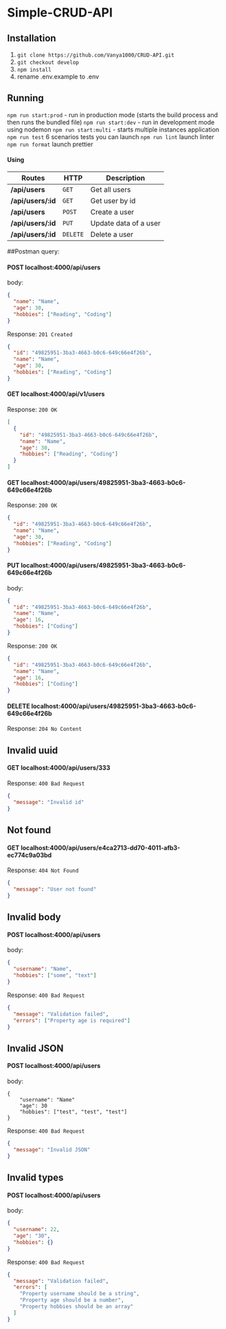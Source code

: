 # Simple-CRUD-API

## Installation

1. `git clone https://github.com/Vanya1000/CRUD-API.git`
2. `git checkout develop`
3. `npm install`
4. rename .env.example to .env

## Running

`npm run start:prod` - run in production mode (starts the build process and then runs the bundled file)
`npm run start:dev` - run in development mode using nodemon
`npm run start:multi` - starts multiple instances application
`npm run test` 6 scenarios tests you can launch
`npm run lint` launch linter
`npm run format` launch prettier

#### Using

| Routes             | HTTP     | Description           |
| ------------------ | -------- | --------------------- |
| **/api/users**     | `GET`    | Get all users         |
| **/api/users/:id** | `GET`    | Get user by id        |
| **/api/users**     | `POST`   | Create a user         |
| **/api/users/:id** | `PUT`    | Update data of a user |
| **/api/users/:id** | `DELETE` | Delete a user         |

##Postman query:

#### POST localhost:4000/api/users

body:

```json
{
  "name": "Name",
  "age": 30,
  "hobbies": ["Reading", "Coding"]
}
```

Response: `201 Created`

```json
{
  "id": "49825951-3ba3-4663-b0c6-649c66e4f26b",
  "name": "Name",
  "age": 30,
  "hobbies": ["Reading", "Coding"]
}
```

#### GET localhost:4000/api/v1/users

Response: `200 OK`

```json
[
  {
    "id": "49825951-3ba3-4663-b0c6-649c66e4f26b",
    "name": "Name",
    "age": 30,
    "hobbies": ["Reading", "Coding"]
  }
]
```

#### GET localhost:4000/api/users/49825951-3ba3-4663-b0c6-649c66e4f26b

Response: `200 OK`

```json
{
  "id": "49825951-3ba3-4663-b0c6-649c66e4f26b",
  "name": "Name",
  "age": 30,
  "hobbies": ["Reading", "Coding"]
}
```

#### PUT localhost:4000/api/users/49825951-3ba3-4663-b0c6-649c66e4f26b

body:

```json
{
  "id": "49825951-3ba3-4663-b0c6-649c66e4f26b",
  "name": "Name",
  "age": 16,
  "hobbies": ["Coding"]
}
```

Response: `200 OK`

```json
{
  "id": "49825951-3ba3-4663-b0c6-649c66e4f26b",
  "name": "Name",
  "age": 16,
  "hobbies": ["Coding"]
}
```

#### DELETE localhost:4000/api/users/49825951-3ba3-4663-b0c6-649c66e4f26b

Response: `204 No Content`

## Invalid uuid

#### GET localhost:4000/api/users/333

Response: `400 Bad Request`

```json
{
  "message": "Invalid id"
}
```

## Not found

#### GET localhost:4000/api/users/e4ca2713-dd70-4011-afb3-ec774c9a03bd

Response: `404 Not Found`

```json
{
  "message": "User not found"
}
```

## Invalid body

#### POST localhost:4000/api/users

body:

```json
{
  "username": "Name",
  "hobbies": ["some", "text"]
}
```

Response: `400 Bad Request`

```json
{
  "message": "Validation failed",
  "errors": ["Property age is required"]
}
```

## Invalid JSON

#### POST localhost:4000/api/users

body:

```
{
    "username": "Name"
    "age": 30
    "hobbies": ["test", "test", "test"]
}
```

Response: `400 Bad Request`

```json
{
  "message": "Invalid JSON"
}
```

## Invalid types

#### POST localhost:4000/api/users

body:

```json
{
  "username": 22,
  "age": "30",
  "hobbies": {}
}
```

Response: `400 Bad Request`

```json
{
  "message": "Validation failed",
  "errors": [
    "Property username should be a string",
    "Property age should be a number",
    "Property hobbies should be an array"
  ]
}
```
